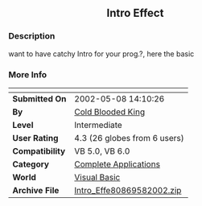 ﻿<div align="center">

## Intro Effect


</div>

### Description

want to have catchy Intro for your prog.?, here the basic
 
### More Info
 


<span>             |<span>
---                |---
**Submitted On**   |2002-05-08 14:10:26
**By**             |[Cold Blooded King](https://github.com/Planet-Source-Code/PSCIndex/blob/master/ByAuthor/cold-blooded-king.md)
**Level**          |Intermediate
**User Rating**    |4.3 (26 globes from 6 users)
**Compatibility**  |VB 5\.0, VB 6\.0
**Category**       |[Complete Applications](https://github.com/Planet-Source-Code/PSCIndex/blob/master/ByCategory/complete-applications__1-27.md)
**World**          |[Visual Basic](https://github.com/Planet-Source-Code/PSCIndex/blob/master/ByWorld/visual-basic.md)
**Archive File**   |[Intro\_Effe80869582002\.zip](https://github.com/Planet-Source-Code/cold-blooded-king-intro-effect__1-34583/archive/master.zip)









